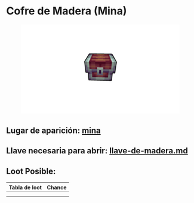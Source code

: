 # Cofre de Madera (Mina)

<figure><img src="../../../../.gitbook/assets/Diseño sin título (4).png" alt=""><figcaption></figcaption></figure>

## Lugar de aparición: [mina](../../../locaciones/mina/ "mention")

## Llave necesaria para abrir: [llave-de-madera.md](../../../items/llaves/llave-de-madera.md "mention")

## Loot Posible:



| Tabla de loot | Chance |
| ------------- | ------ |
|               |        |
|               |        |
